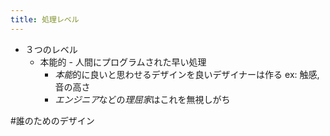 ```yaml
---
title: 処理レベル
---
```


* ３つのレベル
  * 本能的 - 人間にプログラムされた早い処理
    * *本能*的に良いと思わせるデザインを良いデザイナーは作る ex: 触感, 音の高さ
    * *エンジニア*などの*理屈家*はこれを無視しがち

\#誰のためのデザイン
